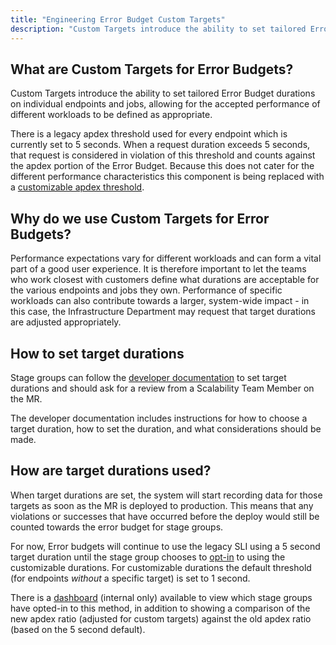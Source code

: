 ```yaml
---
title: "Engineering Error Budget Custom Targets"
description: "Custom Targets introduce the ability to set tailored Error Budget durations on individual endpoints and jobs, allowing for the accepted performance of different workloads to be defined as appropriate."
---
```


## What are Custom Targets for Error Budgets?

Custom Targets introduce the ability to set tailored Error Budget durations on individual endpoints and jobs, allowing for the accepted performance of different workloads to be defined as appropriate.

There is a legacy apdex threshold used for every endpoint which is currently set to 5 seconds. When a request duration exceeds 5 seconds, that request is considered in violation of this threshold and counts against the apdex portion of the Error Budget. Because this does not cater for the different performance characteristics this component is being replaced with a [customizable apdex threshold](https://docs.gitlab.com/ee/development/application_slis/rails_request_apdex.html).

## Why do we use Custom Targets for Error Budgets?

Performance expectations vary for different workloads and can form a vital part of a good user experience. It is therefore important to let the teams who work closest with customers define what durations are acceptable for the various endpoints and jobs they own. Performance of specific workloads can also contribute towards a larger, system-wide impact - in this case, the Infrastructure Department may request that target durations are adjusted appropriately.

## How to set target durations

Stage groups can follow the [developer documentation](https://docs.gitlab.com/ee/development/application_slis/rails_request_apdex.html) to set target durations and should ask for a review from a Scalability Team Member on the MR.

The developer documentation includes instructions for how to choose a target duration, how to set the duration, and what considerations should be made.

## How are target durations used?

When target durations are set, the system will start recording data for those targets as soon as the MR is deployed to production. This means that any violations or successes that have occurred before the deploy would still be counted towards the error budget for stage groups.

For now, Error budgets will continue to use the legacy SLI using a 5 second target duration until the stage group chooses to [opt-in](https://docs.gitlab.com/ee/development/application_slis/rails_request_apdex.html#error-budget-attribution-and-ownership) to using the customizable durations. For customizable durations the default threshold (for endpoints _without_ a specific target) is set to 1 second.

There is a [dashboard](https://dashboards.gitlab.net/d/general-request-apdex-sli-adoption/general-request-apdex-participation?orgId=1) (internal only) available to view which stage groups have opted-in to this method, in addition to showing a comparison of the new apdex ratio (adjusted for custom targets) against the old apdex ratio (based on the 5 second default).
